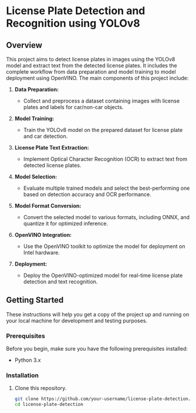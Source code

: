 # License Plate Detection and Recognition using YOLOv8

## Overview
This project aims to detect license plates in images using the YOLOv8 model and extract text from the detected license plates. It includes the complete workflow from data preparation and model training to model deployment using OpenVINO. The main components of this project include:

1. **Data Preparation:**
   - Collect and preprocess a dataset containing images with license plates and labels for car/non-car objects.

2. **Model Training:**
   - Train the YOLOv8 model on the prepared dataset for license plate and car detection.

3. **License Plate Text Extraction:**
   - Implement Optical Character Recognition (OCR) to extract text from detected license plates.

4. **Model Selection:**
   - Evaluate multiple trained models and select the best-performing one based on detection accuracy and OCR performance.

5. **Model Format Conversion:**
   - Convert the selected model to various formats, including ONNX, and quantize it for optimized inference.

6. **OpenVINO Integration:**
   - Use the OpenVINO toolkit to optimize the model for deployment on Intel hardware.

7. **Deployment:**
   - Deploy the OpenVINO-optimized model for real-time license plate detection and text recognition.

## Getting Started
These instructions will help you get a copy of the project up and running on your local machine for development and testing purposes.

### Prerequisites
Before you begin, make sure you have the following prerequisites installed:

- Python 3.x

### Installation
1. Clone this repository.
   ```bash
   git clone https://github.com/your-username/license-plate-detection.git
   cd license-plate-detection

